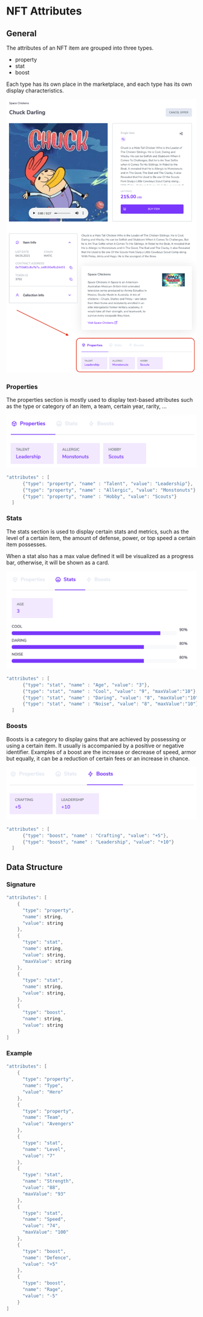 # NFT Attributes

## General

The attributes of an NFT item are grouped into three types. 

* property
* stat
* boost

Each type has its own place in the marketplace, and each type has its own display characteristics.

![](../.gitbook/assets/image%20%286%29.png)

### Properties

The properties section is mostly used to display text-based attributes such as the type or category of an item, a team, certain year, rarity, ...

![](../.gitbook/assets/image%20%2812%29.png)

```java
"attributes" : [
      {"type": "property", "name" : "Talent", "value": "Leadership"},
      {"type": "property", "name" : "Allergic", "value": "Monstonuts"},
      {"type": "property", "name" : "Hobby", "value": "Scouts"}
  ]
```

### Stats

The stats section is used to display certain stats and metrics, such as the level of a certain item, the amount of defense, power, or top speed a certain item possesses.

When a stat also has a max value defined it will be visualized as a progress bar, otherwise, it will be shown as a card.

![](../.gitbook/assets/image%20%2811%29.png)

```java
"attributes" : [
      {"type": "stat", "name" : "Age", "value": "3"},
      {"type": "stat", "name" : "Cool", "value": "9", "maxValue":"10"},
      {"type": "stat", "name" : "Daring", "value": "8", "maxValue":"10"},
      {"type": "stat", "name" : "Noise", "value": "8", "maxValue":"10"}
  ]
```

### Boosts

Boosts is a category to display gains that are achieved by possessing or using a certain item. It usually is accompanied by a positive or negative identifier. Examples of a boost are the increase or decrease of speed, armor but equally, it can be a reduction of certain fees or an increase in chance.

![](../.gitbook/assets/image%20%288%29.png)

```java
"attributes" : [
      {"type": "boost", "name" : "Crafting", "value": "+5"},
      {"type": "boost", "name" : "Leadership", "value": "+10"}
  ]
```

## Data Structure

### Signature

```java
"attributes": [
    {
      "type": "property",
      "name": string, 
      "value": string
    }, 
    {
      "type": "stat",
      "name": string, 
      "value": string,
      "maxValue": string
    }, 
    {
      "type": "stat",
      "name": string, 
      "value": string,
    },
    {
      "type": "boost",
      "name": string, 
      "value": string
    }
]

```

### Example

```java
"attributes": [
    {
      "type": "property",
      "name": "Type", 
      "value": "Hero"
    }, 
    {
      "type": "property",
      "name": "Team", 
      "value": "Avengers"
    },
    {
      "type": "stat",
      "name": "Level", 
      "value": "7"
    }, 
    {
      "type": "stat",
      "name": "Strength", 
      "value": "88",
      "maxValue": "93"
    }, 
    {
      "type": "stat",
      "name": "Speed", 
      "value": "74",
      "maxValue": "100"
    },
    {
      "type": "boost",
      "name": "Defence", 
      "value": "+5"
    }, 
    {
      "type": "boost",
      "name": "Rage", 
      "value": "-5"
    }
]
```

